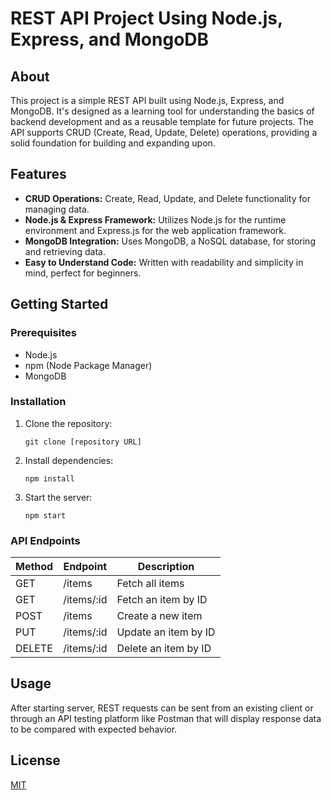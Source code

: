# REST API Project Using Node.js, Express, and MongoDB

## About

This project is a simple REST API built using Node.js, Express, and MongoDB. It's designed as a learning tool for understanding the basics of backend development and as a reusable template for future projects. The API supports CRUD (Create, Read, Update, Delete) operations, providing a solid foundation for building and expanding upon.

## Features

- **CRUD Operations:** Create, Read, Update, and Delete functionality for managing data.
- **Node.js & Express Framework:** Utilizes Node.js for the runtime environment and Express.js for the web application framework.
- **MongoDB Integration:** Uses MongoDB, a NoSQL database, for storing and retrieving data.
- **Easy to Understand Code:** Written with readability and simplicity in mind, perfect for beginners.

## Getting Started

### Prerequisites

- Node.js
- npm (Node Package Manager)
- MongoDB

### Installation

1. Clone the repository:
   ```
   git clone [repository URL]
   ```
2. Install dependencies:
   ```
   npm install
   ```
3. Start the server:
   ```
   npm start
   ```

### API Endpoints

| Method | Endpoint       | Description             |
| ------ | -------------- | ----------------------- |
| GET    | /items         | Fetch all items         |
| GET    | /items/:id     | Fetch an item by ID     |
| POST   | /items         | Create a new item       |
| PUT    | /items/:id     | Update an item by ID    |
| DELETE | /items/:id     | Delete an item by ID    |

## Usage

After starting server, REST requests can be sent from an existing client or through an API testing platform like Postman that will display response data to be compared with expected behavior.

## License

[MIT](https://choosealicense.com/licenses/mit/)
